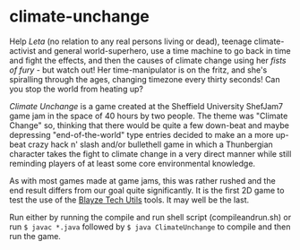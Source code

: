 # climate-unchange
Help *_Leta_* (no relation to any real persons living or dead), teenage climate-activist and general world-superhero, use a
time machine to go back in time and fight the
effects, and then the causes of climate change using her *_fists of fury_* - but watch out! Her time-manipulator is on
the fritz, and she's spiralling through the ages, changing timezone every thirty seconds! Can you stop the world from heating up?

_Climate Unchange_ is a game created at the Sheffield University ShefJam7 game jam in the space of 40 hours by two people. The
theme was "Climate Change" so, thinking that there would be quite a few down-beat and maybe depressing "end-of-the-world" type
entries decided to make an a more up-beat crazy hack n' slash and/or bullethell game in which a Thunbergian character takes the
fight to climate change in a very direct manner while still reminding players of at least some core environmental knowledge.

As with most games made at game jams, this was rather rushed and the end result differs from our goal quite significantly. It
is the first 2D game to test the use of the [Blayze Tech Utils](https://github.com/Blayzeing/blayzeTechUtils) tools. It may well
be the last.

Run either by running the compile and run shell script (compileandrun.sh) or run `$ javac *.java` followed by `$ java ClimateUnchange` to compile and then run the game.
